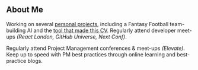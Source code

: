 ## About Me

Working on several [personal projects](https://github.com/mcclowes?tab=repositories), including a Fantasy Football team-building AI and the [tool that made this CV](https://github.com/mcclowes/cv-maker). Regularly attend developer meet-ups _(React London, GitHub Universe, Next Conf)_.

Regularly attend Project Management conferences & meet-ups _(Elevate)_. Keep up to speed with PM best practices through online learning and best-practice blogs.